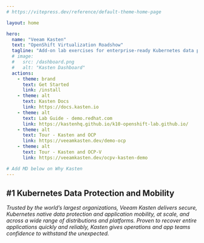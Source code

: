 ```yaml
---
# https://vitepress.dev/reference/default-theme-home-page

layout: home

hero:
  name: "Veeam Kasten"
  text: "OpenShift Virtualization Roadshow"
  tagline: "Add-on lab exercises for enterprise-ready Kubernetes data protection"
  # image:
  #   src: /dashboard.png
  #   alt: "Kasten Dashboard"
  actions:
    - theme: brand
      text: Get Started
      link: /install
    - theme: alt
      text: Kasten Docs
      link: https://docs.kasten.io
    - theme: alt
      text: Lab Guide - demo.redhat.com
      link: https://kastenhq.github.io/k10-openshift-lab.github.io/
    - theme: alt
      text: Tour - Kasten and OCP
      link: https://veeamkasten.dev/demo-ocp
    - theme: alt
      text: Tour - Kasten and OCP-V
      link: https://veeamkasten.dev/ocpv-kasten-demo 

# Add MD below on Why Kasten      
---
```


## #1 Kubernetes Data Protection and Mobility

*Trusted by the world’s largest organizations, Veeam Kasten delivers secure, Kubernetes native data protection and application mobility, at scale, and across a wide range of distributions and platforms. Proven to recover entire applications quickly and reliably, Kasten gives operations and app teams confidence to withstand the unexpected.*
